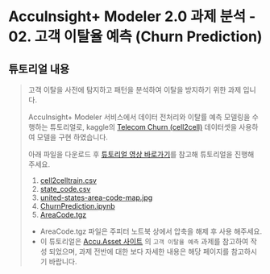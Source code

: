 # AccuInsight+ Modeler 2.0 과제 분석 - 02. 고객 이탈율 예측 (Churn Prediction)

  ## 튜토리얼 내용

   > 고객 이탈을 사전에 탐지하고 패턴을 분석하여 이탈을 방지하기 위한 과제 입니다.
   >
   > AccuInsight+ Modeler 서비스에서 데이터 전처리와 이탈률 예측 모델링을 수행하는 튜토리얼로,
   > kaggle의 [Telecom Churn (cell2cell)](https://www.kaggle.com/jpacse/datasets-for-churn-telecom) 데이터셋을 사용하여 모델을 구현 하였습니다.
   >
   > 아래 파일을 다운로드 후 [튜토리얼 영상 바로가기](https://www.youtube.com/watch?v=etqo9uXY4BM)를 참고해 튜토리얼을 진행해 주세요.
   >
   > 1. [cell2celltrain.csv](./Files/cell2celltrain.csv)
   > 2. [state_code.csv](./Files/state_code.csv)
   > 3. [united-states-area-code-map.jpg](./Files/united-states-area-code-map.jpg)
   > 4. [ChurnPrediction.ipynb](./Files/ChurnPrediction.ipynb)
   > 5. [AreaCode.tgz](./Files/AreaCode.tgz)
   >
   > * AreaCode.tgz 파일은 주피터 노트북 상에서 압축을 해제 후 사용 해주세요.<br>
   > * 이 튜토리얼은 [Accu.Asset 사이트](https://asset.skcc.com/) 의 `고객 이탈율 예측` 과제를 참고하여 작성 되었으며, 과제 전반에 대한 보다 자세한 내용은 해당 페이지를 참고하시기 바랍니다. 
